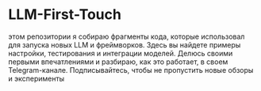 # LLM-First-Touch
 этом репозитории я собираю фрагменты кода, которые использовал для запуска новых LLM и фреймворков. Здесь вы найдете примеры настройки, тестирования и интеграции моделей.  Делюсь своими первыми впечатлениями и разбираю, как это работает, в своем Telegram-канале. Подписывайтесь, чтобы не пропустить новые обзоры и эксперименты
